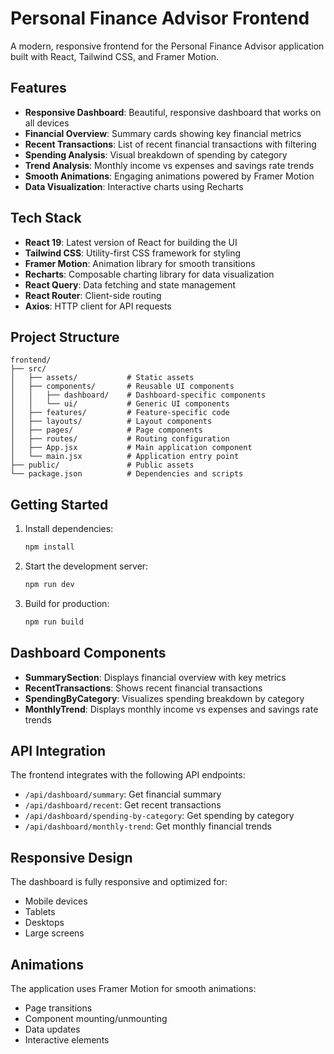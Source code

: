 # Personal Finance Advisor Frontend

A modern, responsive frontend for the Personal Finance Advisor application built with React, Tailwind CSS, and Framer Motion.

## Features

- **Responsive Dashboard**: Beautiful, responsive dashboard that works on all devices
- **Financial Overview**: Summary cards showing key financial metrics
- **Recent Transactions**: List of recent financial transactions with filtering
- **Spending Analysis**: Visual breakdown of spending by category
- **Trend Analysis**: Monthly income vs expenses and savings rate trends
- **Smooth Animations**: Engaging animations powered by Framer Motion
- **Data Visualization**: Interactive charts using Recharts

## Tech Stack

- **React 19**: Latest version of React for building the UI
- **Tailwind CSS**: Utility-first CSS framework for styling
- **Framer Motion**: Animation library for smooth transitions
- **Recharts**: Composable charting library for data visualization
- **React Query**: Data fetching and state management
- **React Router**: Client-side routing
- **Axios**: HTTP client for API requests

## Project Structure

```
frontend/
├── src/
│   ├── assets/           # Static assets
│   ├── components/       # Reusable UI components
│   │   ├── dashboard/    # Dashboard-specific components
│   │   └── ui/           # Generic UI components
│   ├── features/         # Feature-specific code
│   ├── layouts/          # Layout components
│   ├── pages/            # Page components
│   ├── routes/           # Routing configuration
│   ├── App.jsx           # Main application component
│   └── main.jsx          # Application entry point
├── public/               # Public assets
└── package.json          # Dependencies and scripts
```

## Getting Started

1. Install dependencies:
   ```bash
   npm install
   ```

2. Start the development server:
   ```bash
   npm run dev
   ```

3. Build for production:
   ```bash
   npm run build
   ```

## Dashboard Components

- **SummarySection**: Displays financial overview with key metrics
- **RecentTransactions**: Shows recent financial transactions
- **SpendingByCategory**: Visualizes spending breakdown by category
- **MonthlyTrend**: Displays monthly income vs expenses and savings rate trends

## API Integration

The frontend integrates with the following API endpoints:

- `/api/dashboard/summary`: Get financial summary
- `/api/dashboard/recent`: Get recent transactions
- `/api/dashboard/spending-by-category`: Get spending by category
- `/api/dashboard/monthly-trend`: Get monthly financial trends

## Responsive Design

The dashboard is fully responsive and optimized for:
- Mobile devices
- Tablets
- Desktops
- Large screens

## Animations

The application uses Framer Motion for smooth animations:
- Page transitions
- Component mounting/unmounting
- Data updates
- Interactive elements
